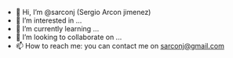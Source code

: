 - 👋 Hi, I’m @sarconj  (Sergio Arcon jimenez)
- 👀 I’m interested in ...
- 🌱 I’m currently learning ...
- 💞️ I’m looking to collaborate on ...
- 📫 How to reach me: you can contact me on sarconj@gmail.com

<!---
sarconj/sarconj is a ✨ special ✨ repository because its `README.md` (this file) appears on your GitHub profile.
You can click the Preview link to take a look at your changes.
--->
